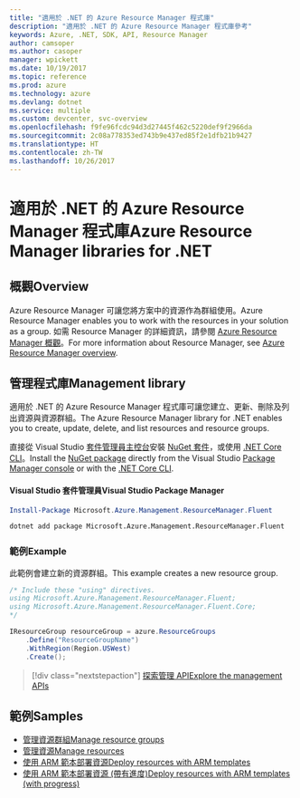 ```yaml
---
title: "適用於 .NET 的 Azure Resource Manager 程式庫"
description: "適用於 .NET 的 Azure Resource Manager 程式庫參考"
keywords: Azure, .NET, SDK, API, Resource Manager
author: camsoper
ms.author: casoper
manager: wpickett
ms.date: 10/19/2017
ms.topic: reference
ms.prod: azure
ms.technology: azure
ms.devlang: dotnet
ms.service: multiple
ms.custom: devcenter, svc-overview
ms.openlocfilehash: f9fe96fcdc94d3d27445f462c5220def9f2966da
ms.sourcegitcommit: 2c08a778353ed743b9e437ed85f2e1dfb21b9427
ms.translationtype: HT
ms.contentlocale: zh-TW
ms.lasthandoff: 10/26/2017
---
```

# <a name="azure-resource-manager-libraries-for-net"></a><span data-ttu-id="72bda-104">適用於 .NET 的 Azure Resource Manager 程式庫</span><span class="sxs-lookup"><span data-stu-id="72bda-104">Azure Resource Manager libraries for .NET</span></span>

## <a name="overview"></a><span data-ttu-id="72bda-105">概觀</span><span class="sxs-lookup"><span data-stu-id="72bda-105">Overview</span></span>

<span data-ttu-id="72bda-106">Azure Resource Manager 可讓您將方案中的資源作為群組使用。</span><span class="sxs-lookup"><span data-stu-id="72bda-106">Azure Resource Manager enables you to work with the resources in your solution as a group.</span></span>  <span data-ttu-id="72bda-107">如需 Resource Manager 的詳細資訊，請參閱 [Azure Resource Manager 概觀](https://docs.microsoft.com/azure/azure-resource-manager/resource-group-overview)。</span><span class="sxs-lookup"><span data-stu-id="72bda-107">For more information about Resource Manager, see [Azure Resource Manager overview](https://docs.microsoft.com/azure/azure-resource-manager/resource-group-overview).</span></span>

## <a name="management-library"></a><span data-ttu-id="72bda-108">管理程式庫</span><span class="sxs-lookup"><span data-stu-id="72bda-108">Management library</span></span>

<span data-ttu-id="72bda-109">適用於 .NET 的 Azure Resource Manager 程式庫可讓您建立、更新、刪除及列出資源與資源群組。</span><span class="sxs-lookup"><span data-stu-id="72bda-109">The Azure Resource Manager library for .NET enables you to create, update, delete, and list resources and resource groups.</span></span>

<span data-ttu-id="72bda-110">直接從 Visual Studio [套件管理員主控台][PackageManager]安裝 [NuGet 套件](https://www.nuget.org/packages/Microsoft.Azure.Management.ResourceManager.Fluent)，或使用 [.NET Core CLI][DotNetCLI]。</span><span class="sxs-lookup"><span data-stu-id="72bda-110">Install the [NuGet package](https://www.nuget.org/packages/Microsoft.Azure.Management.ResourceManager.Fluent) directly from the Visual Studio [Package Manager console][PackageManager] or with the [.NET Core CLI][DotNetCLI].</span></span>

#### <a name="visual-studio-package-manager"></a><span data-ttu-id="72bda-111">Visual Studio 套件管理員</span><span class="sxs-lookup"><span data-stu-id="72bda-111">Visual Studio Package Manager</span></span>

```powershell
Install-Package Microsoft.Azure.Management.ResourceManager.Fluent
```

```bash
dotnet add package Microsoft.Azure.Management.ResourceManager.Fluent
```

### <a name="example"></a><span data-ttu-id="72bda-112">範例</span><span class="sxs-lookup"><span data-stu-id="72bda-112">Example</span></span>

<span data-ttu-id="72bda-113">此範例會建立新的資源群組。</span><span class="sxs-lookup"><span data-stu-id="72bda-113">This example creates a new resource group.</span></span>

```csharp
/* Include these "using" directives.
using Microsoft.Azure.Management.ResourceManager.Fluent;
using Microsoft.Azure.Management.ResourceManager.Fluent.Core;
*/

IResourceGroup resourceGroup = azure.ResourceGroups
    .Define("ResourceGroupName")
    .WithRegion(Region.USWest)
    .Create();
```

> [!div class="nextstepaction"]
> [<span data-ttu-id="72bda-114">探索管理 API</span><span class="sxs-lookup"><span data-stu-id="72bda-114">Explore the management APIs</span></span>](/dotnet/api/overview/azure/resources/management)


## <a name="samples"></a><span data-ttu-id="72bda-115">範例</span><span class="sxs-lookup"><span data-stu-id="72bda-115">Samples</span></span>

* [<span data-ttu-id="72bda-116">管理資源群組</span><span class="sxs-lookup"><span data-stu-id="72bda-116">Manage resource groups</span></span>](https://github.com/Azure-Samples/resources-dotnet-manage-resource-group)
* [<span data-ttu-id="72bda-117">管理資源</span><span class="sxs-lookup"><span data-stu-id="72bda-117">Manage resources</span></span>](https://github.com/Azure-Samples/resources-dotnet-manage-resource)
* [<span data-ttu-id="72bda-118">使用 ARM 範本部署資源</span><span class="sxs-lookup"><span data-stu-id="72bda-118">Deploy resources with ARM templates</span></span>](https://github.com/Azure-Samples/resources-dotnet-deploy-using-arm-template)
* [<span data-ttu-id="72bda-119">使用 ARM 範本部署資源 (帶有進度)</span><span class="sxs-lookup"><span data-stu-id="72bda-119">Deploy resources with ARM templates (with progress)</span></span>](https://github.com/Azure-Samples/resources-dotnet-deploy-using-arm-template-with-progress)


[PackageManager]: https://docs.microsoft.com/nuget/tools/package-manager-console
[DotNetCLI]: https://docs.microsoft.com/dotnet/core/tools/dotnet-add-package
